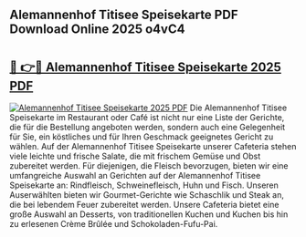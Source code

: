 ## Alemannenhof Titisee Speisekarte PDF Download Online 2025 o4vC4

# <h2><a href="http://gce3gni.nevu.top/?p=Alemannenhof+Titisee+Speisekarte">🔗 👉🔴 Alemannenhof Titisee Speisekarte 2025 PDF</a></h2>

[![Alemannenhof Titisee Speisekarte 2025 PDF](https://i.imgur.com/dBaPXMq.png)](http://gce3gni.nevu.top/?p=Alemannenhof+Titisee+Speisekarte)
Die Alemannenhof Titisee Speisekarte im Restaurant oder Café ist nicht nur eine Liste der Gerichte, die für die Bestellung angeboten werden, sondern auch eine Gelegenheit für Sie, ein köstliches und für Ihren Geschmack geeignetes Gericht zu wählen. Auf der Alemannenhof Titisee Speisekarte unserer Cafeteria stehen viele leichte und frische Salate, die mit frischem Gemüse und Obst zubereitet werden. Für diejenigen, die Fleisch bevorzugen, bieten wir eine umfangreiche Auswahl an Gerichten auf der Alemannenhof Titisee Speisekarte an: Rindfleisch, Schweinefleisch, Huhn und Fisch. Unseren Auserwählten bieten wir Gourmet-Gerichte wie Schaschlik und Steak an, die bei lebendem Feuer zubereitet werden. Unsere Cafeteria bietet eine große Auswahl an Desserts, von traditionellen Kuchen und Kuchen bis hin zu erlesenen Crème Brûlée und Schokoladen-Fufu-Pai.
